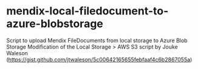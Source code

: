 # mendix-local-filedocument-to-azure-blobstorage

Script to upload Mendix FileDocuments from local storage to Azure Blob Storage
Modification of the Local Storage > AWS S3 script by Jouke Waleson (https://gist.github.com/jtwaleson/5c00642165655febfaaf4c6b2867055a)
